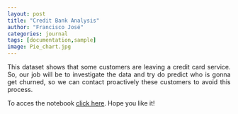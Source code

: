 ```yaml
---
layout: post
title: "Credit Bank Analysis"
author: "Francisco José"
categories: journal
tags: [documentation,sample]
image: Pie_chart.jpg
---
```


<p align="justify">	
This dataset shows that some customers are leaving a credit card service. So, our job will be to investigate the data and try do predict who is gonna get churned, so we can contact proactively these customers to avoid this process.
</p>

<p align="justify">
To acces the notebook <a href="https://rdzjr1997.github.io/Credit_Card_Customers_EDA.html">click here</a>. Hope you like it!
</p>






